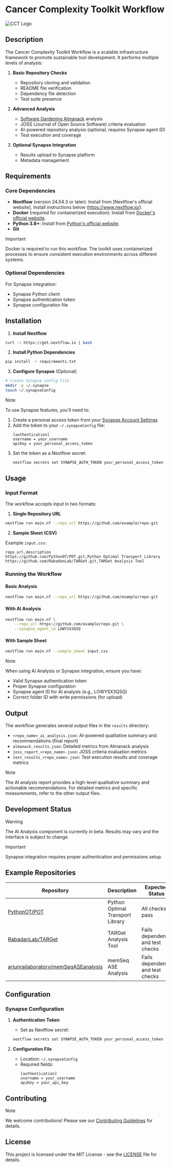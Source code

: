 # Cancer Complexity Toolkit Workflow

![CCT Logo](cct-logo.png)

## Description

The Cancer Complexity Toolkit Workflow is a scalable infrastructure framework to promote sustainable tool development. It performs multiple levels of analysis:

1. **Basic Repository Checks**
   - Repository cloning and validation
   - README file verification
   - Dependency file detection
   - Test suite presence

2. **Advanced Analysis**
   - [Software Gardening Almanack](https://github.com/software-gardening/almanack) analysis
   - JOSS (Journal of Open Source Software) criteria evaluation
   - AI-powered repository analysis (optional, requires Synapse agent ID)
   - Test execution and coverage

3. **Optional Synapse Integration**
   - Results upload to Synapse platform
   - Metadata management

## Requirements

### Core Dependencies
- **Nextflow** (version 24.04.3 or later): Install from [Nextflow's official website]. Install instructions below (https://www.nextflow.io/).
- **Docker** (required for containerized execution): Install from [Docker's official website](https://www.docker.com/get-started).
- **Python 3.8+**: Install from [Python's official website](https://www.python.org/downloads/).
- **Git**

> [!IMPORTANT]
> Docker is required to run this workflow. The toolkit uses containerized processes to ensure consistent execution environments across different systems.

### Optional Dependencies
For Synapse integration:
- Synapse Python client
- Synapse authentication token
- Synapse configuration file

## Installation

1. **Install Nextflow**
```bash
curl -s https://get.nextflow.io | bash
```

2. **Install Python Dependencies**
```bash
pip install -r requirements.txt
```

3. **Configure Synapse** (Optional)
```bash
# Create Synapse config file
mkdir -p ~/.synapse
touch ~/.synapseConfig
```

> [!NOTE]
> To use Synapse features, you'll need to:
> 1. Create a personal access token from your [Synapse Account Settings](https://help.synapse.org/docs/Managing-Your-Account.2055405596.html#ManagingYourAccount-PersonalAccessTokens)
> 2. Add the token to your `~/.synapseConfig` file:
>    ```
>    [authentication]
>    username = your_username
>    apiKey = your_personal_access_token
>    ```
> 3. Set the token as a Nextflow secret:
>    ```bash
>    nextflow secrets set SYNAPSE_AUTH_TOKEN your_personal_access_token
>    ```

## Usage

### Input Format

The workflow accepts input in two formats:

1. **Single Repository URL**
```bash
nextflow run main.nf --repo_url https://github.com/example/repo.git
```

2. **Sample Sheet (CSV)**

Example `input.csv`:
```csv
repo_url,description
https://github.com/PythonOT/POT.git,Python Optimal Transport Library
https://github.com/RabadanLab/TARGet.git,TARGet Analysis Tool
```

### Running the Workflow

#### Basic Analysis
```bash
nextflow run main.nf --repo_url https://github.com/example/repo.git
```

#### With AI Analysis
```bash
nextflow run main.nf \
    --repo_url https://github.com/example/repo.git \
    --synapse_agent_id LOWYSX3QSQ
```

#### With Sample Sheet
```bash
nextflow run main.nf --sample_sheet input.csv
```

> [!NOTE]
> When using AI Analysis or Synapse integration, ensure you have:
> - Valid Synapse authentication token
> - Proper Synapse configuration
> - Synapse agent ID for AI analysis (e.g., LOWYSX3QSQ)
> - Correct folder ID with write permissions (for upload)

## Output

The workflow generates several output files in the `results` directory:

- `<repo_name>_ai_analysis.json`: AI-powered qualitative summary and recommendations (final report)
- `almanack_results.json`: Detailed metrics from Almanack analysis
- `joss_report_<repo_name>.json`: JOSS criteria evaluation metrics
- `test_results_<repo_name>.json`: Test execution results and coverage metrics

> [!NOTE]
> The AI analysis report provides a high-level qualitative summary and actionable recommendations. For detailed metrics and specific measurements, refer to the other output files.

## Development Status

> [!WARNING]
> The AI Analysis component is currently in beta. Results may vary and the interface is subject to change.

> [!IMPORTANT]
> Synapse integration requires proper authentication and permissions setup.

## Example Repositories

| Repository | Description | Expected Status |
|------------|-------------|----------------|
| [PythonOT/POT](https://github.com/PythonOT/POT) | Python Optimal Transport Library | All checks pass |
| [RabadanLab/TARGet](https://github.com/RabadanLab/TARGet) | TARGet Analysis Tool | Fails dependency and test checks |
| [arjunrajlaboratory/memSeqASEanalysis](https://github.com/arjunrajlaboratory/memSeqASEanalysis) | memSeq ASE Analysis | Fails dependency and test checks |

## Configuration

### Synapse Configuration

1. **Authentication Token**
   - Set as Nextflow secret:
   ```bash
   nextflow secrets set SYNAPSE_AUTH_TOKEN your_personal_access_token
   ```

2. **Configuration File**
   - Location: `~/.synapseConfig`
   - Required fields:
     ```
     [authentication]
     username = your_username
     apiKey = your_api_key
     ```

## Contributing

> [!NOTE]
> We welcome contributions! Please see our [Contributing Guidelines](CONTRIBUTING.md) for details.

## License

This project is licensed under the MIT License - see the [LICENSE](LICENSE) file for details. 